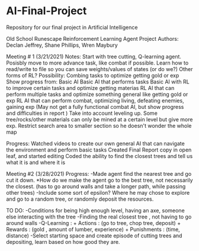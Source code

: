 # AI-Final-Project
Repository for our final project in Artificial Intelligence

Old School Runescape Reinforcement Learning Agent Project
Authors: Declan Jeffrey, Shane Phillips, Wren Maybury

Meeting # 1 (3/21/2021)
Notes:
  Start with tree cutting, Q-learning agent. 
  Posisbly move to more advance task, like combat if possible. 
  Learn how to read/write to file so you can save weights/values of states (or do we?)
  Other forms of RL? 
  Possibility: Combing tasks to optimize getting gold or exp
  Show progress from:
    Basic AI
    Basic AI that performs tasks
    Basic AI with RL to improve certain tasks and optimize getting materias
    RL AI that can perform multiple tasks and optimize something general like getting gold or exp
    RL AI that can perform combat, optimizing living, defeating enemies, gaining exp
    (May not get a fully functional combat AI, but show progress and difficulties in report )
  Take into account leveling up. Some tree/rocks/other materials can only be mined at a certain level but give more exp.
  Restrict search area to smaller section so he doesn't wonder the whole map

Progress:
  Watched videos to create our own general AI that can navigate the environment and perform basic tasks
  Created Final Report copy in open leaf, and started editing
  Coded the ability to find the closest trees and tell us what it is and where it is
  
  Meeting #2 (3/28/2021)
  Progress:
    -Made agent find the nearest tree and go cut it down. 
    *How do we make the agent go to the best tree, not necessarily the closest. (has to go around walls and take a longer path, while passing other trees)
    -Include some sort of epsilon? Where he may chose to explore and go to a random tree, or randomly deposit the resources. 
    
  TO DO:
    -Conditions for being high enough level, having an axe, someone else interacting with the tree
    -Finding the real closest tree , not having to go around walls 
    -Q-Learning : 
      + Actions : (go to tree, chop tree, deposit)
      + Rewards : (gold , amount of lumber, experience)
      + Punishments : (time, distance)
    -Select starting space and create episode of cutting trees and depositing, learn based on how good they are. 
  
